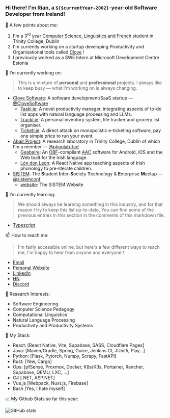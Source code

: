 ### Hi there! I'm [Rían](https://paradaux.io), a `${$currentYear-2002}`-year-old Software Developer from Ireland!

🪪 A few points about me:

1. I'm a 3<sup>rd</sup> year [Computer Science, Linguistics and French](https://www.tcd.ie/courses/undergraduate/courses/computer-science-linguistics-and-a-language/) student in Trinity College, Dublin
2. I'm currently working on a startup developing Productivity and Organisational tools called [Clove](https://clove.ie) !
3. I previously worked as a SWE Intern at Microsoft Development Centre Estonia 

🔭 I’m currently working on:

> This is a mixture of **personal** and **professional** projects. I always like to keep busy — what I'm working on is always changing.

  - [Clove Software](https://clove.ie): A software development/SaaS startup — [@CloveSoftware](https://github.com/CloveSoftware)
    - [Taskl.ie](https://taskl.ie): A novel productivity manager, integrating aspects of to-do list apps with natural language processing and LLMs.
    - [Trackl.ie](https://trackl.ie): A personal inventory system, life tracker and grocery list organiser. 
    - [Ticketl.ie](https://ticketl.ie): A direct attack on monopolistic e-ticketing software, pay one simple price to run your event.
  - [Abair Project](https://abair.ie): A research laboratory in Trinity College, Dublin of which I'm a member — [@phonlab-tcd](https://github.com/phonlab-tcd/)
    - [Geabaire](https://abair.ie/geabaire): An [OBF](https://www.openboardformat.org/)-compliant [AAC](https://en.wikipedia.org/wiki/Augmentative_and_alternative_communication) software for Android, iOS and the Web built for the Irish language. 
    - [Lón don Leon](https://abair.ie/applications): A React Native app teaching aspects of Irish phonology to pre-literate children. 
  - [SISTEM](https://sistemconf.com): The **S**tudent **I**nter-**S**ociety **T**echnology & **E**nterprise **M**eetup  — [@sistemconf](https://github.com/sistemconf)
    - [website](https://github.com/sistemconf/website): The SISTEM Website

🌱 I’m currently learning: 

> We should always be learning something in this industry, and for that reason I try to keep this list up-to-date, You can find some of the previous entries in this section in the comments of this markdown file. 

[//]: # (Previously learning: Vue.js, Flutter, Kubernetes, Rust, C++, go, C#, React, React Native)
  - [Typescript](https://www.typescriptlang.org/)

📫 How to reach me: 

> I'm fairly accessible online, but here's a few different ways to reach me, I'm happy to hear from anyone and everyone !

  - [Email](mailto:rian@paradaux.io)
  - [Personal Website](https://paradaux.io)
  - [LinkedIn](https://www.linkedin.com/in/r%C3%ADan-errity-117788199/)
  - [HN](https://news.ycombinator.com/user?id=paradaux)
  - [Discord](https://discord.gg/z8pBCBy)

🔬 Research Interests:
  - Software Engineering
  - Computer Science Pedagogy 
  - Computational Linguistics
  - Natural Language Processing
  - Productivity and Productivity Systems

🏢 My Stack:
  - React: [React Native, Vite, Supabase, SASS, Cloudflare Pages]
  - Java: [Maven/Gradle, Spring, Guice, Jenkins CI, JUnit5, Play...]
  - Python: [Flask, Pytorch, Numpy, Scrapy, FastAPI]
  - Rust: [Yew, Cargo]
  - Ops: [pfSense, Proxmox, Docker, K8s/K3s, Portainer, Rancher, Supabase, QEMU, LXC, ...]
  - C# [.NET, ASP.NET]
  - Vue.js [Webpack, Nuxt.js, Firebase]
  - Bash [Yes, I hate myself]

📈 My Github Stats so far this year: 

  ![GitHub stats](https://github-readme-stats.vercel.app/api?username=ParadauxIO&show_icons=true&theme=prussian)
  
